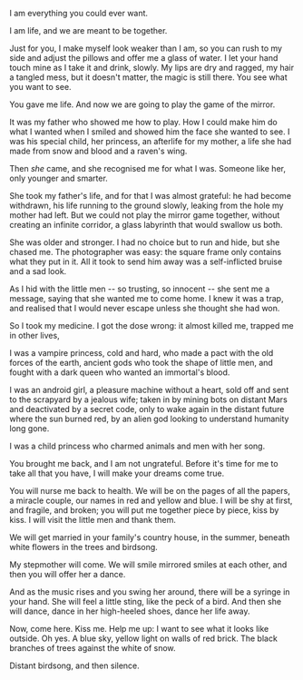 
I am everything you could ever want. 

I am life, and we are meant to be together. 

Just for you, I make myself look weaker than I am, so you can rush to my side and adjust the pillows and offer me a glass of water. I let your hand touch mine as I take it and drink, slowly. My lips are dry and ragged, my hair a tangled mess, but it doesn't matter, the magic is still there. You see what you want to see. 

You gave me life. And now we are going to play the game of the mirror. 

It was my father who showed me how to play. How I could make him do what I wanted when I smiled and showed him the face she wanted to see. I was his special child, her princess, an afterlife for my mother, a life she had made from snow and blood and a raven's wing. 

Then *she* came, and she recognised me for what I was. Someone like her, only younger and smarter. 

She took my father's life, and for that I was almost grateful: he had become withdrawn, his life running to the ground slowly, leaking from the hole my mother had left. But we could not play the mirror game together, without creating an infinite corridor, a glass labyrinth that would swallow us both. 

She was older and stronger. I had no choice but to run and hide, but she chased me. The photographer was easy: the square frame only contains what they put in it. All it took to send him away was a self-inflicted bruise and a sad look. 

As I hid with the little men -- so trusting, so innocent -- she sent me a message, saying that she wanted me to come home. I knew it was a trap, and realised that I would never escape unless she thought she had won. 

So I took my medicine. I got the dose wrong: it almost killed me, trapped me in other lives,

I was a vampire princess, cold and hard, who made a pact with the old forces of the earth, ancient gods who took the shape of little men, and fought with a dark queen who wanted an immortal's blood. 

I was an android girl, a pleasure machine without a heart, sold off and sent to the scrapyard by a jealous wife; taken in by mining bots on distant Mars and deactivated by a secret code, only to wake again in the distant future where the sun burned red, by an alien god looking to understand humanity long gone. 

I was a child princess who charmed animals and men with her song. 

You brought me back, and I am not ungrateful. Before it's time for me to take all that you have, I will make your dreams come true. 

You will nurse me back to health. We will be on the pages of all the papers, a miracle couple, our names in red and yellow and blue. I will be shy at first, and fragile, and broken; you will put me together piece by piece, kiss by kiss. I will visit the little men and thank them. 

We will get married in your family's country house, in the summer, beneath white flowers in the trees and birdsong. 

My stepmother will come. We will smile mirrored smiles at each other, and then you will offer her a dance. 

And as the music rises and you swing her around, there will be a syringe in your hand. She will feel a little sting, like the peck of a bird. And then she will dance, dance in her high-heeled shoes, dance her life away. 

Now, come here. Kiss me. Help me up: I want to see what it looks like outside. Oh yes. A blue sky, yellow light on walls of red brick. The black branches of trees against the white of snow. 

Distant birdsong, and then silence. 
